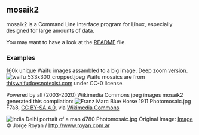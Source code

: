 ## mosaik2

mosaik2 is a Command Line Interface program for Linux, especially designed for large amounts of data.

You may want to have a look at the [README](https://github.com/f7a8/mosaik2/blob/main/README) file.

### Examples

160k unique Waifu images assambled to a big image. Deep zoom [version](https://f7a8.github.io/mosaik2_web/).
![waifu_533x300_cropped.jpeg](https://f7a8.github.io/mosaik2_web/assets/waifu_533x300_cropped_small.jpeg)
Waifu mosaics are from [thiswaifudoesnotexist.com](https://www.thiswaifudoesnotexist.net/) under CC-0 license. 

Powered by all (2003-2020) Wikimedia Commons jpeg images mosaik2 generated this compilation:
![Franz Marc Blue Horse 1911 Photomosaic.jpg](https://upload.wikimedia.org/wikipedia/commons/thumb/6/61/Franz_Marc_Blue_Horse_1911_Photomosaic.jpg/450px-Franz_Marc_Blue_Horse_1911_Photomosaic.jpg)
F7a8, [CC BY-SA 4.0](https://creativecommons.org/licenses/by-sa/4.0), via [Wikimedia Commons](https://commons.wikimedia.org/wiki/File:Franz_Marc_Blue_Horse_1911_Photomosaic.jpg)

![India Delhi portrait of a man 4780 Photomosaic.jpg](https://f7a8.github.io/mosaik2_web/assets/India_Delhi_portrait_of_a_man_4780_Photomosaic.jpg) 
Original Image: [Image](https://commons.wikimedia.org/wiki/File:India_-_Delhi_portrait_of_a_man_-_4780.jpg) © Jorge Royan&nbsp;/&nbsp;<a rel="nofollow" class="external free" href="http://www.royan.com.ar">http://www.royan.com.ar</a>
